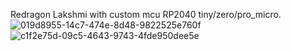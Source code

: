Redragon Lakshmi with custom mcu RP2040 tiny/zero/pro_micro.
![019d8955-14c7-474e-8d48-9822525e760f](https://github.com/user-attachments/assets/d3c92f32-fee3-4458-a16b-e324f03d8181)
![c1f2e75d-09c5-4643-9743-4fde950dee5e](https://github.com/user-attachments/assets/df9813ac-7160-47e1-ab33-ff83a11740e6)
